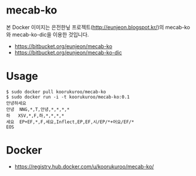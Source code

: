 # mecab-ko

본 Docker 이미지는 은전한닢 프로젝트(http://eunjeon.blogspot.kr/)의 mecab-ko와 mecab-ko-dic을 이용한 것입니다.

- https://bitbucket.org/eunjeon/mecab-ko
- https://bitbucket.org/eunjeon/mecab-ko-dic

# Usage
```
$ sudo docker pull koorukuroo/mecab-ko
$ sudo docker run -i -t koorukuroo/mecab-ko:0.1
안녕하세요
안녕	NNG,*,T,안녕,*,*,*,*
하	XSV,*,F,하,*,*,*,*
세요	EP+EF,*,F,세요,Inflect,EP,EF,시/EP/*+어요/EF/*
EOS
```

# Docker
- https://registry.hub.docker.com/u/koorukuroo/mecab-ko/
